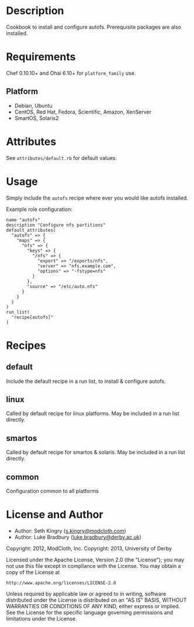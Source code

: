Description
===========

Cookbook to install and configure autofs.
Prerequisite packages are also installed.

Requirements
============

Chef 0.10.10+ and Ohai 6.10+ for `platform_family` use.

## Platform

* Debian, Ubuntu
* CentOS, Red Hat, Fedora, Scientific, Amazon, XenServer
* SmartOS, Solaris2

Attributes 
============

See `attributes/default.rb` for default values.

Usage
=====
Simply include the `autofs` recipe where ever you would like autofs installed.

Example role configuration:

    name "autofs"
    description "Configure nfs partitions"
    default_attributes(
      "autofs" => {
        "maps" => {
          "nfs" => {
            "keys" => {
              "/nfs" => {
                "export" => "/exports/nfs",
                "server" => "nfs.example.com",
                "options" => "-fstype=nfs"
              }
            },
            "source" => "/etc/auto.nfs"
          }
        }
      }
    )
    run_list(
      "recipe[autofs]"
    )

Recipes
=======

## default

Include the default recipe in a run list, to install & configure autofs.

## linux

Called by default recipe for linux platforms. May be included in a run list directly.

## smartos

Called by default recipe for smartos & solaris. May be included in a run list directly.

## common

Configuration common to all platforms

License and Author
==================

* Author: Seth Kingry (<s.kingry@modcloth.com>)
* Author: Luke Bradbury (<luke.bradbury@derby.ac.uk>)

Copyright: 2012, ModCloth, Inc.
Copyright: 2013, University of Derby

Licensed under the Apache License, Version 2.0 (the "License");
you may not use this file except in compliance with the License.
You may obtain a copy of the License at

    http://www.apache.org/licenses/LICENSE-2.0

Unless required by applicable law or agreed to in writing, software
distributed under the License is distributed on an "AS IS" BASIS,
WITHOUT WARRANTIES OR CONDITIONS OF ANY KIND, either express or implied.
See the License for the specific language governing permissions and
limitations under the License.
